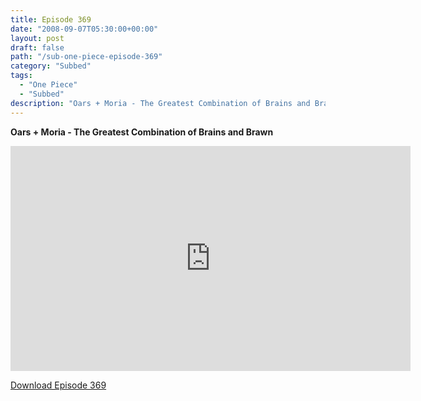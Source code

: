 ```yaml
---
title: Episode 369
date: "2008-09-07T05:30:00+00:00"
layout: post
draft: false
path: "/sub-one-piece-episode-369"
category: "Subbed"
tags:
  - "One Piece"
  - "Subbed"
description: "Oars + Moria - The Greatest Combination of Brains and Brawn"
---
```


**Oars + Moria - The Greatest Combination of Brains and Brawn**

<iframe width="640" height="360" src="https://www.rapidvideo.com/e/FXV0NX26SB" frameborder="0" marginwidth=0 marginheight=0 scrolling=no allowfullscreen></iframe>

<a href="http://ouo.io/qs/eCodkFEQ?s=https://rapidvid.to/d/https://www.rapidvideo.com/e/FXV0NX26SB">Download Episode 369</a>
